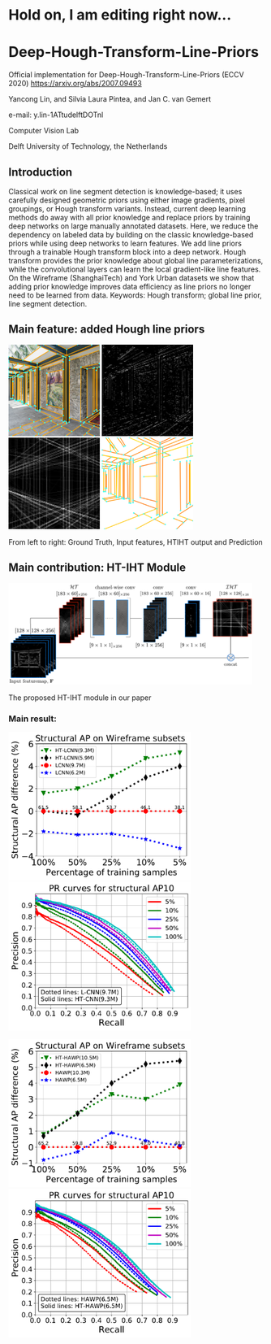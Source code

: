 # Hold on, I am editing right now...
# Deep-Hough-Transform-Line-Priors 
Official implementation for Deep-Hough-Transform-Line-Priors (ECCV 2020) 
https://arxiv.org/abs/2007.09493

Yancong Lin, and Silvia Laura Pintea, and Jan C. van Gemert

e-mail: y.lin-1ATtudelftDOTnl

Computer Vision Lab

Delft University of Technology, the Netherlands

## Introduction

Classical work on line segment detection is knowledge-based; it uses carefully designed geometric priors using either image gradients, pixel groupings, or Hough transform variants. Instead, current deep learning methods do away with all prior knowledge and replace priors by training deep networks on large manually annotated datasets. Here, we reduce the dependency on labeled data by building on the classic knowledge-based priors while using deep networks to learn features. We add line priors through a trainable Hough transform block into a deep network. Hough transform provides the prior knowledge about global line parameterizations, while the convolutional layers can learn the local gradient-like line features. On the Wireframe (ShanghaiTech) and York Urban datasets we show that adding prior knowledge improves data efficiency as line priors no longer need to be learned from data. Keywords: Hough transform; global line prior, line segment detection.

## Main feature: added Hough line priors

 <img src="ht-lcnn/figs/exp_gt.png" width="180">   <img src="ht-lcnn/figs/exp_input.png" width="180">   <img src="ht-lcnn/figs/exp_iht.png" width="180">   <img src="ht-lcnn/figs/exp_pred.png" width="180"> 
 
 From left to right:  Ground Truth, Input features, HTIHT output and Prediction 
 
## Main contribution: HT-IHT Module
 <img src="ht-lcnn/figs/htiht.png" width="480"> 
 
 The proposed HT-IHT module in our paper
 
 
 ### Main result:
  <img src="ht-lcnn/figs/sap10.png" width="360">   <img src="ht-lcnn/figs/sap10_pr.png" width="360"> 
  
  <img src="ht-lcnn/figs/sap10_2.png" width="360">   <img src="ht-lcnn/figs/sap10_pr2.png" width="360"> 
